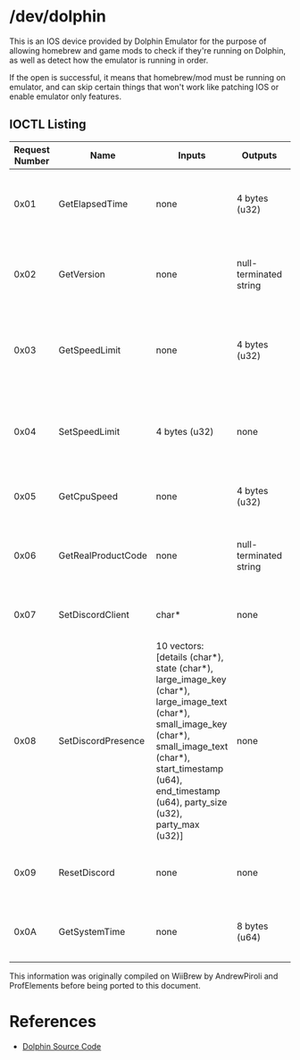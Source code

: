 # /dev/dolphin

This is an IOS device provided by Dolphin Emulator for the purpose of allowing homebrew and game mods to check if they're running on Dolphin, as well as detect how the emulator is running in order.

If the open is successful, it means that homebrew/mod must be running on emulator, and can skip certain things that won't work like patching IOS or enable emulator only features.

## IOCTL Listing

| Request Number | Name | Inputs | Outputs | Notes |
|---|---|---|---|---|
| 0x01 | GetElapsedTime | none | 4 bytes (u32) | Returns the elapsed time in milliseconds since emulation started. |
| 0x02 | GetVersion | none | null-terminated string | Returns Dolphin's current version, based on the SCM version string. |
| 0x03 | GetSpeedLimit | none | 4 bytes (u32) | Returns the maximum speed emulation can go, in percentage (i.e. 100%). |
| 0x04 | SetSpeedLimit | 4 bytes (u32) | none | Changes the emulation speed limit. The calculation is float(val) / float(100). |
| 0x05 | GetCpuSpeed | none | 4 bytes (u32) | Returns the emulated CPU's clock speed. |
| 0x06 | GetRealProductCode | none | null-terminated string | Returns the CODE field from the setting.txt file of the Wii's NAND. |
| 0x07 | SetDiscordClient | char* | none | Changes the Discord Rich Presence Client ID. |
| 0x08 | SetDiscordPresence | 10 vectors: [details (char*), state (char*), large_image_key (char*), large_image_text (char*), small_image_key (char*), small_image_text (char*), start_timestamp (u64), end_timestamp (u64), party_size (u32), party_max (u32)] | none | Updates the current Discord Rich Presence activity. See [Discord developer documentation](https://discord.com/developers/docs/rich-presence/using-with-the-game-sdk) for a full description of the API. |
| 0x09 | ResetDiscord | none | none | Resets the Discord Rich Presence back to Dolphin defaults. |
| 0x0A | GetSystemTime | none | 8 bytes (u64) | Returns the system time in milliseconds since UNIX epoch. |

This information was originally compiled on WiiBrew by AndrewPiroli and ProfElements before being ported to this document.

# References

- [Dolphin Source Code](/Source/Core/Core/IOS/DolphinDevice.cpp)
